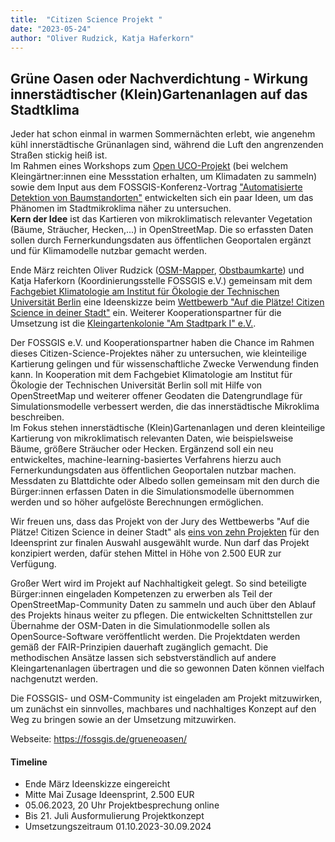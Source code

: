 ```yaml
---
title:  "Citizen Science Projekt "
date: "2023-05-24"
author: "Oliver Rudzick, Katja Haferkorn"
---
```


## Grüne Oasen oder Nachverdichtung - Wirkung innerstädtischer (Klein)Gartenanlagen auf das Stadtklima

Jeder hat schon einmal in warmen Sommernächten erlebt, wie angenehm kühl innerstädtische Grünanlagen sind, während die Luft den angrenzenden Straßen stickig heiß ist.   
Im Rahmen eines Workshops zum [Open UCO-Projekt](https://www.geo.fu-berlin.de/met/wexicom/OpenUCO) (bei welchem Kleingärtner:innen eine Messstation erhalten, um Klimadaten zu sammeln) sowie dem Input aus dem FOSSGIS-Konferenz-Vortrag ["Automatisierte Detektion von Baumstandorten"](https://doi.org/10.5446/61099#t=00:00,01:08) entwickelten sich ein paar Ideen, um das Phänomen im Stadtmikroklima näher zu untersuchen.   
**Kern der Idee** ist  das Kartieren von mikroklimatisch relevanter Vegetation (Bäume, Sträucher, Hecken,...) in OpenStreetMap.  Die so erfassten Daten sollen durch Fernerkundungsdaten aus öffentlichen Geoportalen ergänzt und für Klimamodelle nutzbar gemacht werden.

Ende März reichten Oliver Rudzick ([OSM-Mapper](https://wiki.openstreetmap.org/wiki/User:Olr), [Obstbaumkarte](https://obstbaumkarte.de/)) und Katja Haferkorn (Koordinierungsstelle FOSSGIS e.V.) gemeinsam mit dem [Fachgebiet Klimatologie am Institut für Ökologie der Technischen Universität Berlin](https://www.tu.berlin/klima) eine Ideenskizze beim [Wettbewerb "Auf die Plätze! Citizen Science in deiner Stadt"](https://www.citizenscience-wettbewerb.de/wettbewerb) ein. Weiterer Kooperationspartner für die Umsetzung ist die [Kleingartenkolonie "Am Stadtpark I" e.V.](https://kolonieamstadtpark.de/).

Der FOSSGIS e.V. und Kooperationspartner haben die Chance im Rahmen dieses Citizen-Science-Projektes näher zu untersuchen, wie kleinteilige Kartierung gelingen und für wissenschaftliche Zwecke Verwendung finden kann. In Kooperation mit dem Fachgebiet Klimatologie am Institut für Ökologie der Technischen Universität Berlin  soll mit Hilfe von OpenStreetMap und weiterer offener Geodaten die Datengrundlage für Simulationsmodelle verbessert werden, die das innerstädtische Mikroklima beschreiben.   
Im Fokus stehen innerstädtische (Klein)Gartenanlagen und deren kleinteilige Kartierung von mikroklimatisch relevanten Daten, wie beispielsweise Bäume, größere Sträucher oder Hecken. 
Ergänzend soll ein neu entwickeltes, machine-learning-basiertes Verfahrens hierzu auch Fernerkundungsdaten aus öffentlichen Geoportalen nutzbar machen. Messdaten zu Blattdichte oder Albedo sollen gemeinsam mit den durch die Bürger:innen erfassen Daten in die Simulationsmodelle übernommen werden und so höher aufgelöste Berechnungen ermöglichen. 

Wir freuen uns, dass das Projekt von der Jury des Wettbewerbs "Auf die Plätze! Citizen Science in deiner Stadt" als [eins von zehn Projekten](https://www.citizenscience-wettbewerb.de/blog/ideensprint-2023-zehn-finalistinnen-gehen-den-start) für den Ideensprint zur finalen Auswahl  ausgewählt wurde. Nun darf das Projekt konzipiert werden, dafür stehen Mittel in Höhe von 2.500 EUR zur Verfügung.

Großer Wert wird im Projekt auf Nachhaltigkeit gelegt. So sind beteiligte Bürger:innen eingeladen Kompetenzen zu erwerben als Teil der OpenStreetMap-Community Daten zu sammeln und auch über den Ablauf des Projekts hinaus weiter zu pflegen. Die entwickelten Schnittstellen zur Übernahme der OSM-Daten in die Simulationmodelle sollen als OpenSource-Software veröffentlicht werden. Die Projektdaten werden gemäß der FAIR-Prinzipien dauerhaft zugänglich gemacht. Die methodischen Ansätze lassen sich sebstverständlich auf andere Kleingartenanlagen übertragen und die so gewonnen Daten können vielfach nachgenutzt werden.

Die FOSSGIS- und OSM-Community ist eingeladen am Projekt mitzuwirken, um zunächst ein sinnvolles, machbares und nachhaltiges Konzept auf den Weg zu bringen sowie an der Umsetzung mitzuwirken. 

Webseite: https://fossgis.de/grueneoasen/

#### Timeline
- Ende März Ideenskizze eingereicht
- Mitte Mai Zusage Ideensprint, 2.500 EUR
- 05.06.2023, 20 Uhr Projektbesprechung online
- Bis 21. Juli Ausformulierung Projektkonzept
- Umsetzungszeitraum 01.10.2023-30.09.2024

